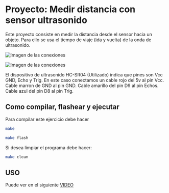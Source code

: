 # Proyecto: Medir distancia con sensor ultrasonido

Este proyecto consiste en medir la distancia desde el sensor hacia un objeto. Para ello se usa el tiempo de viaje (ida y vuelta) de la onda de ultrasonido.

![Imagen de las conexiones](https://i.imgur.com/6eTfHD7.jpeg)

![Imagen de las conexiones](https://i.imgur.com/iqJEIxu.jpeg)

El dispositivo de ultrasonido HC-SR04 (Utilizado) indica que pines son Vcc GND, Echo y Trig. En este caso conectamos un cable rojo del 5v al pin Vcc. Cable marron de GND al pin GND. Cable amarillo del pin D9 al pin Echos. Cable azul del pin D8 al pin Trig.

## Como compilar, flashear y ejecutar

Para compilar este ejercicio debe hacer

```bash
make

make flash
```

Si desea limpiar el programa debe hacer:

```bash
make clean
```

## USO

Puede ver en el siguiente [VIDEO](https://drive.google.com/file/d/1DUhfNGxCaUoLyCXEuqqAmlVnfQbmLsA-/view?usp=drive_link)